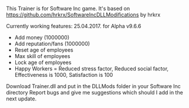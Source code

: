 This Trainer is for Software Inc game. It's based on https://github.com/hrkrx/SoftwareIncDLLModifications by hrkrx

Currently working features:
25.04.2017. for Alpha v9.6.6
- Add money (1000000)
- Add reputation/fans (1000000)
- Reset age of employees
- Max skill of employees
- Lock age of employees
- Happy Workers = Reduced stress factor, Reduced social factor, Effectiveness is 1000, Satisfaction is 100

Download Trainer.dll and put in the DLLMods folder in your Software Inc directory
Report bugs and give me suggestions which should I add in the next update.